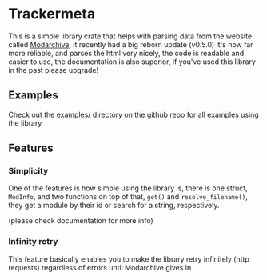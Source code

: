 # Trackermeta
This is a simple library crate that helps with parsing
data from the website called [Modarchive](https://modarchive.org), it recently
had a big reborn update (v0.5.0) it's now far more reliable, and parses the
html very nicely, the code is readable and easier to use, the documentation is
also superior, if you've used this library in the past please upgrade!

## Examples
Check out the [examples/](https://github.com/vivyir/trackermeta/tree/master/examples)
directory on the github repo for all examples using the library

## Features

### Simplicity
One of the features is how simple using the library is, there is one struct,
`ModInfo`, and two functions on top of that, `get()` and `resolve_filename()`,
they get a module by their id or search for a string, respectively.

(please check documentation for more info)

### Infinity retry
This feature basically enables you to make the library retry infinitely
(http requests) regardless of errors until Modarchive gives in
